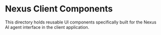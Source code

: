# Nexus Client Components

This directory holds reusable UI components specifically built for the Nexus AI agent interface in the client application.
